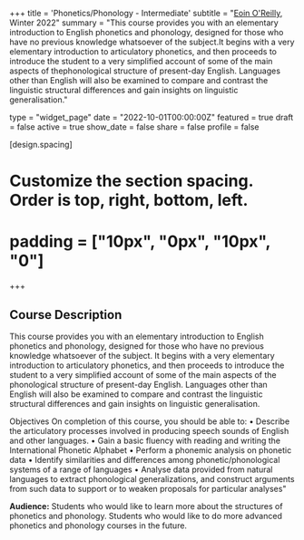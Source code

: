 +++
title = 'Phonetics/Phonology - Intermediate'
subtitle = "[Eoin O'Reilly](https://slam.phil.hhu.de/authors/eoin/), Winter 2022"
summary = "This course provides you with an elementary introduction to English phonetics and phonology, designed for those who have no previous knowledge whatsoever of the subject.It begins with a very elementary introduction to articulatory phonetics, and then proceeds to introduce the student to a very simplified account of some of the main aspects of thephonological structure of present-day English. Languages other than English will also be examined to compare and contrast the linguistic structural differences and gain insights on linguistic generalisation."

type = "widget_page"
date = "2022-10-01T00:00:00Z"
featured = true
draft = false
active = true
show_date = false
share = false
profile = false

[design.spacing]
  # Customize the section spacing. Order is top, right, bottom, left.
  # padding = ["10px", "0px", "10px", "0"]

+++

## Course Description
This course provides you with an elementary introduction to English phonetics and phonology, designed for those who have no previous knowledge whatsoever of the subject. It begins with a very elementary introduction to articulatory phonetics, and then proceeds to introduce the student to a very simplified account of some of the main aspects of the phonological structure of present-day English. Languages other than English will also be examined
to compare and contrast the linguistic structural differences and gain insights on linguistic generalisation.

Objectives
On completion of this course, you should be able to:
• Describe the articulatory processes involved in producing speech sounds of English and other languages.
• Gain a basic fluency with reading and writing the International Phonetic Alphabet
• Perform a phonemic analysis on phonetic data
• Identify similarities and differences among phonetic/phonological systems of a range of languages
• Analyse data provided from natural languages to extract phonological generalizations, and construct arguments from such data to support or to weaken proposals for particular analyses"


**Audience:** Students who would like to learn more about the structures of phonetics and phonology. Students who would like to do more advanced phonetics and phonology courses in the future.
